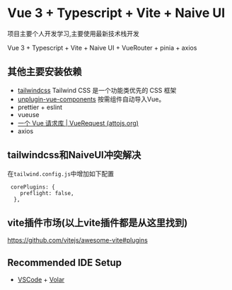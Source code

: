 # Vue 3 + Typescript + Vite + Naive UI

项目主要个人开发学习,主要使用最新技术栈开发

Vue 3 + Typescript + Vite + Naive UI + VueRouter + pinia + axios

## 其他主要安装依赖

- [tailwindcss](https://www.tailwindcss.cn/)  Tailwind CSS 是一个功能类优先的 CSS 框架
- [unplugin-vue-components](https://github.com/antfu/unplugin-vue-components) 按需组件自动导入Vue。
- prettier + eslint
- vueuse
-  [一个 Vue 请求库 | VueRequest (attojs.org)](https://cn.attojs.org/)
-  axios

## tailwindcss和NaiveUI冲突解决
在`tailwind.config.js`中增加如下配置
```
 corePlugins: {
    preflight: false,
  },
```

## vite插件市场(以上vite插件都是从这里找到)

https://github.com/vitejs/awesome-vite#plugins



## Recommended IDE Setup

- [VSCode](https://code.visualstudio.com/) + [Volar](https://marketplace.visualstudio.com/items?itemName=johnsoncodehk.volar)

